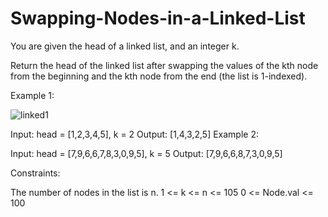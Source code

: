 # Swapping-Nodes-in-a-Linked-List

You are given the head of a linked list, and an integer k.

Return the head of the linked list after swapping the values of the kth node from the beginning and the kth node from the end (the list is 1-indexed).

 
Example 1:

![linked1](https://user-images.githubusercontent.com/88260025/211214061-e8088880-4002-451c-8218-f5059e46965f.jpg)

Input: head = [1,2,3,4,5], k = 2
Output: [1,4,3,2,5]
Example 2:

Input: head = [7,9,6,6,7,8,3,0,9,5], k = 5
Output: [7,9,6,6,8,7,3,0,9,5]
 

Constraints:

The number of nodes in the list is n.
1 <= k <= n <= 105
0 <= Node.val <= 100

